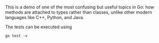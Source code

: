This is a demo of one of the most confusing but useful topics in Go: how methods are attached to types rather than classes, unlike other modern languages like C++, Python, and Java.

The tests can be executed using 

```
go test -v
```